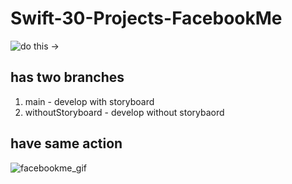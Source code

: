 # Swift-30-Projects-FacebookMe

![do this ->](https://github.com/soapyigu/Swift-30-Projects/tree/master/Project%2003%20-%20FacebookMe)

## has two branches
1. main - develop with storyboard
2. withoutStoryboard - develop without storybaord

## have same action

![facebookme_gif](https://user-images.githubusercontent.com/74204918/131073277-e0fbb95e-3cbc-43f2-8faa-9815989fd519.gif)
